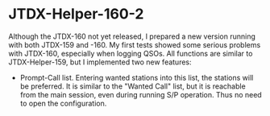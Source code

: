 # JTDX-Helper-160-2
Although the JTDX-160 not yet released, I prepared a new version running with both JTDX-159 and -160. My first tests showed some serious problems with JTDX-160, especially when logging QSOs. 
All functions are similar to JTDX-Helper-159, but I implemented two new features:
- Prompt-Call list.  Entering wanted stations into this list, the stations will be preferred. It is similar to the "Wanted Call" list, but it is reachable from the main session, even during running S/P operation. Thus no need to open the configuration.
